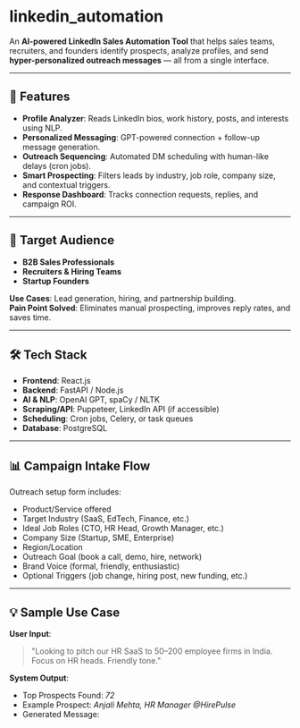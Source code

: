 # linkedin_automation

An **AI-powered LinkedIn Sales Automation Tool** that helps sales teams, recruiters, and founders identify prospects, analyze profiles, and send **hyper-personalized outreach messages** — all from a single interface.

---

## 🚀 Features
- **Profile Analyzer**: Reads LinkedIn bios, work history, posts, and interests using NLP.
- **Personalized Messaging**: GPT-powered connection + follow-up message generation.
- **Outreach Sequencing**: Automated DM scheduling with human-like delays (cron jobs).
- **Smart Prospecting**: Filters leads by industry, job role, company size, and contextual triggers.
- **Response Dashboard**: Tracks connection requests, replies, and campaign ROI.

---

## 🎯 Target Audience
- **B2B Sales Professionals**
- **Recruiters & Hiring Teams**
- **Startup Founders**

**Use Cases**: Lead generation, hiring, and partnership building.  
**Pain Point Solved**: Eliminates manual prospecting, improves reply rates, and saves time.

---

## 🛠️ Tech Stack
- **Frontend**: React.js  
- **Backend**: FastAPI / Node.js  
- **AI & NLP**: OpenAI GPT, spaCy / NLTK  
- **Scraping/API**: Puppeteer, LinkedIn API (if accessible)  
- **Scheduling**: Cron jobs, Celery, or task queues  
- **Database**: PostgreSQL  

---

## 📊 Campaign Intake Flow
Outreach setup form includes:
- Product/Service offered  
- Target Industry (SaaS, EdTech, Finance, etc.)  
- Ideal Job Roles (CTO, HR Head, Growth Manager, etc.)  
- Company Size (Startup, SME, Enterprise)  
- Region/Location  
- Outreach Goal (book a call, demo, hire, network)  
- Brand Voice (formal, friendly, enthusiastic)  
- Optional Triggers (job change, hiring post, new funding, etc.)

---

## 💡 Sample Use Case
**User Input**:  
> "Looking to pitch our HR SaaS to 50–200 employee firms in India. Focus on HR heads. Friendly tone."

**System Output**:  
- Top Prospects Found: *72*  
- Example Prospect: *Anjali Mehta, HR Manager @HirePulse*  
- Generated Message:  
